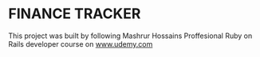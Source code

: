 # FINANCE TRACKER

This project was built by following Mashrur Hossains Proffesional Ruby on Rails developer course on www.udemy.com
